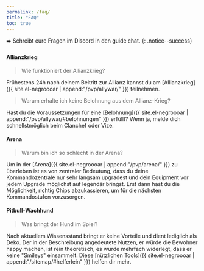 ```yaml
---
permalink: /faq/
title: "FAQ"
toc: true
---
```


:arrow_right: Schreibt eure Fragen im Discord in den guide chat.
{: .notice--success}


#### Allianzkrieg

> Wie funktioniert der Allianzkrieg?

Frühestens 24h nach deinem Beitritt zur Allianz kannst du am [Allianzkrieg]({{ site.el-negroooar | append:"/pvp/allywar/" }}) teilnehmen.

> Warum erhalte ich keine Belohnung aus dem Allianz-Krieg?

Hast du die Voraussetzungen für eine [Belohnung]({{ site.el-negroooar | append:"/pvp/allywar/#belohnungen" }}) erfüllt? Wenn ja, melde dich schnellstmöglich beim Clanchef oder Vize.


#### Arena

> Warum bin ich so schlecht in der Arena?

Um in der [Arena]({{ site.el-negroooar | append:"/pvp/arena/" }}) zu überleben ist es von zentraler Bedeutung, dass du deine Kommandozentrale nur sehr langsam upgradest und dein Equipment vor jedem Upgrade möglichst auf legendär bringst. Erst dann hast du die Möglichkeit, richtig Chips abzukassieren, um für die nächsten Kommandostufen vorzusorgen.


#### Pitbull-Wachhund

> Was bringt der Hund im Spiel?

Nach aktuellem Wissensstand bringt er keine Vorteile und dient lediglich als Deko. Der in der Beschreibung angedeutete Nutzen, er würde die Bewohner happy machen, ist rein theoretisch, es wurde mehrfach widerlegt, dass er keine "Smileys" einsammelt. Diese [nützlichen Tools]({{ site.el-negroooar | append:"/sitemap/#helferlein" }}) helfen dir mehr.